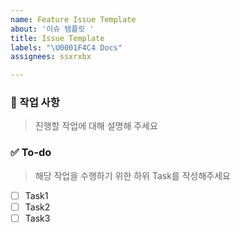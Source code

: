 ```yaml
---
name: Feature Issue Template
about: '이슈 템플릿 '
title: Issue Template
labels: "\U0001F4C4 Docs"
assignees: ssxrxbx

---
```


### 💼 작업 사항
>  진행할 작업에 대해 설명해 주세요


### ✅ To-do
> 해당 작업을 수행하기 위한 하위 Task를 작성해주세요
- [ ] Task1
- [ ] Task2
- [ ] Task3
